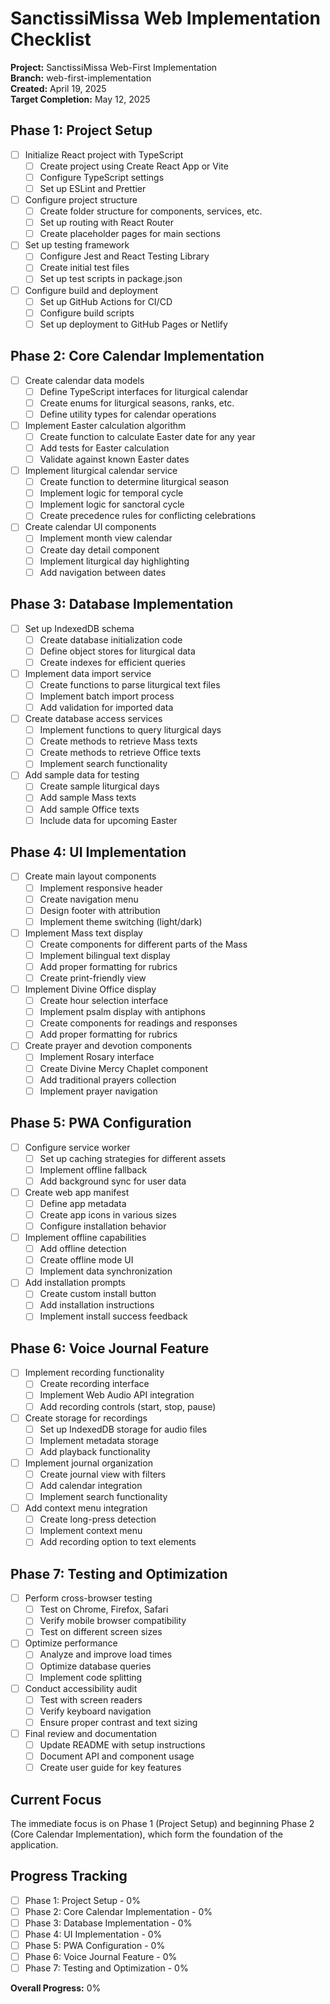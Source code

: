 # SanctissiMissa Web Implementation Checklist

**Project:** SanctissiMissa Web-First Implementation  
**Branch:** web-first-implementation  
**Created:** April 19, 2025  
**Target Completion:** May 12, 2025

## Phase 1: Project Setup

- [ ] Initialize React project with TypeScript
  - [ ] Create project using Create React App or Vite
  - [ ] Configure TypeScript settings
  - [ ] Set up ESLint and Prettier

- [ ] Configure project structure
  - [ ] Create folder structure for components, services, etc.
  - [ ] Set up routing with React Router
  - [ ] Create placeholder pages for main sections

- [ ] Set up testing framework
  - [ ] Configure Jest and React Testing Library
  - [ ] Create initial test files
  - [ ] Set up test scripts in package.json

- [ ] Configure build and deployment
  - [ ] Set up GitHub Actions for CI/CD
  - [ ] Configure build scripts
  - [ ] Set up deployment to GitHub Pages or Netlify

## Phase 2: Core Calendar Implementation

- [ ] Create calendar data models
  - [ ] Define TypeScript interfaces for liturgical calendar
  - [ ] Create enums for liturgical seasons, ranks, etc.
  - [ ] Define utility types for calendar operations

- [ ] Implement Easter calculation algorithm
  - [ ] Create function to calculate Easter date for any year
  - [ ] Add tests for Easter calculation
  - [ ] Validate against known Easter dates

- [ ] Implement liturgical calendar service
  - [ ] Create function to determine liturgical season
  - [ ] Implement logic for temporal cycle
  - [ ] Implement logic for sanctoral cycle
  - [ ] Create precedence rules for conflicting celebrations

- [ ] Create calendar UI components
  - [ ] Implement month view calendar
  - [ ] Create day detail component
  - [ ] Implement liturgical day highlighting
  - [ ] Add navigation between dates

## Phase 3: Database Implementation

- [ ] Set up IndexedDB schema
  - [ ] Create database initialization code
  - [ ] Define object stores for liturgical data
  - [ ] Create indexes for efficient queries

- [ ] Implement data import service
  - [ ] Create functions to parse liturgical text files
  - [ ] Implement batch import process
  - [ ] Add validation for imported data

- [ ] Create database access services
  - [ ] Implement functions to query liturgical days
  - [ ] Create methods to retrieve Mass texts
  - [ ] Create methods to retrieve Office texts
  - [ ] Implement search functionality

- [ ] Add sample data for testing
  - [ ] Create sample liturgical days
  - [ ] Add sample Mass texts
  - [ ] Add sample Office texts
  - [ ] Include data for upcoming Easter

## Phase 4: UI Implementation

- [ ] Create main layout components
  - [ ] Implement responsive header
  - [ ] Create navigation menu
  - [ ] Design footer with attribution
  - [ ] Implement theme switching (light/dark)

- [ ] Implement Mass text display
  - [ ] Create components for different parts of the Mass
  - [ ] Implement bilingual text display
  - [ ] Add proper formatting for rubrics
  - [ ] Create print-friendly view

- [ ] Implement Divine Office display
  - [ ] Create hour selection interface
  - [ ] Implement psalm display with antiphons
  - [ ] Create components for readings and responses
  - [ ] Add proper formatting for rubrics

- [ ] Create prayer and devotion components
  - [ ] Implement Rosary interface
  - [ ] Create Divine Mercy Chaplet component
  - [ ] Add traditional prayers collection
  - [ ] Implement prayer navigation

## Phase 5: PWA Configuration

- [ ] Configure service worker
  - [ ] Set up caching strategies for different assets
  - [ ] Implement offline fallback
  - [ ] Add background sync for user data

- [ ] Create web app manifest
  - [ ] Define app metadata
  - [ ] Create app icons in various sizes
  - [ ] Configure installation behavior

- [ ] Implement offline capabilities
  - [ ] Add offline detection
  - [ ] Create offline mode UI
  - [ ] Implement data synchronization

- [ ] Add installation prompts
  - [ ] Create custom install button
  - [ ] Add installation instructions
  - [ ] Implement install success feedback

## Phase 6: Voice Journal Feature

- [ ] Implement recording functionality
  - [ ] Create recording interface
  - [ ] Implement Web Audio API integration
  - [ ] Add recording controls (start, stop, pause)

- [ ] Create storage for recordings
  - [ ] Set up IndexedDB storage for audio files
  - [ ] Implement metadata storage
  - [ ] Add playback functionality

- [ ] Implement journal organization
  - [ ] Create journal view with filters
  - [ ] Add calendar integration
  - [ ] Implement search functionality

- [ ] Add context menu integration
  - [ ] Create long-press detection
  - [ ] Implement context menu
  - [ ] Add recording option to text elements

## Phase 7: Testing and Optimization

- [ ] Perform cross-browser testing
  - [ ] Test on Chrome, Firefox, Safari
  - [ ] Verify mobile browser compatibility
  - [ ] Test on different screen sizes

- [ ] Optimize performance
  - [ ] Analyze and improve load times
  - [ ] Optimize database queries
  - [ ] Implement code splitting

- [ ] Conduct accessibility audit
  - [ ] Test with screen readers
  - [ ] Verify keyboard navigation
  - [ ] Ensure proper contrast and text sizing

- [ ] Final review and documentation
  - [ ] Update README with setup instructions
  - [ ] Document API and component usage
  - [ ] Create user guide for key features

## Current Focus

The immediate focus is on Phase 1 (Project Setup) and beginning Phase 2 (Core Calendar Implementation), which form the foundation of the application.

## Progress Tracking

- [ ] Phase 1: Project Setup - 0%
- [ ] Phase 2: Core Calendar Implementation - 0%
- [ ] Phase 3: Database Implementation - 0%
- [ ] Phase 4: UI Implementation - 0%
- [ ] Phase 5: PWA Configuration - 0%
- [ ] Phase 6: Voice Journal Feature - 0%
- [ ] Phase 7: Testing and Optimization - 0%

**Overall Progress:** 0%
